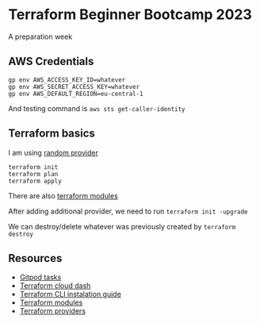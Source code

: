 # Terraform Beginner Bootcamp 2023

A preparation week

## AWS Credentials

```
gp env AWS_ACCESS_KEY_ID=whatever
gp env AWS_SECRET_ACCESS_KEY=whatever
gp env AWS_DEFAULT_REGION=eu-central-1
```

And testing command is `aws sts get-caller-identity`

## Terraform basics

I am using [random provider](https://registry.terraform.io/providers/hashicorp/random/latest)
```
terraform init
terraform plan
terraform apply
```

There are also [terraform modules ](https://registry.terraform.io/browse/modules)

After adding additional provider, we need to run 
`terraform init -upgrade`

We can destroy/delete whatever was previously created by
`terraform destroy`


## Resources

- [Gitpod tasks](https://www.gitpod.io/docs/configure/workspaces/tasks)
- [Terraform cloud dash](https://app.terraform.io/app/getting-started)
- [Terraform CLI instalation guide](https://developer.hashicorp.com/terraform/tutorials/aws-get-started/install-cli)
- [Terraform modules ](https://registry.terraform.io/browse/modules)
- [Terraform providers ](https://registry.terraform.io/browse/providers)